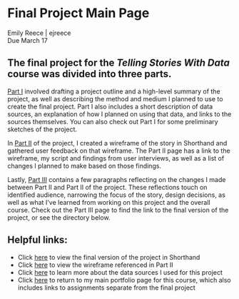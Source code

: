 # Final Project Main Page
Emily Reece | ejreece  
Due March 17  

## The final project for the *Telling Stories With Data* course was divided into three parts. 

[Part I](https://ejreece.github.io/ReecePortfolio/FinalProjectPart1.html) involved drafting a project outline and a high-level summary of the project, 
as well as describing the method and medium I planned to use to create the final project. Part I also includes a short description of data sources, an explanation of how 
I planned on using that data, and links to the sources themselves. You can also check out Part I for some preliminary sketches of the project.

In [Part II](https://ejreece.github.io/ReecePortfolio/FinalProjectPart2.html) of the project, I created a wireframe of the story in Shorthand and gathered user feedback 
on that wireframe. The Part II page has a link to the wireframe, my script and findings from user interviews, as well as a list of changes I planned to make based on those findings.

Lastly, [Part III](https://ejreece.github.io/ReecePortfolio/FinalProjectPart3.html) contains a few paragraphs reflecting on the changes I made between Part II and Part II of the project.
These reflections touch on identified audience, narrowing the focus of the story, design decisions, as well as what I've learned from working on this project and the overall course. Check out the
Part III page to find the link to the final version of the project, or see the directory below. 

## Helpful links:
- Click [here](https://carnegiemellon.shorthandstories.com/child-care-access-in-california2/index.html) to view the final version of the project in Shorthand
- Click [here](https://carnegiemellon.shorthandstories.com/child-care-access-in-california/index.html) to view the wireframe referenced in Part II
- Click [here](https://docs.google.com/spreadsheets/d/1pzjf7OrJH5477HYisvjivKc-lohD58QGjXnWbxZHZu4/edit#gid=0) to learn more about the data sources I used for this project
- Click [here](https://ejreece.github.io/ReecePortfolio/) to return to my main portfolio page for this  course, which also includes links to assignments separate from the final project
